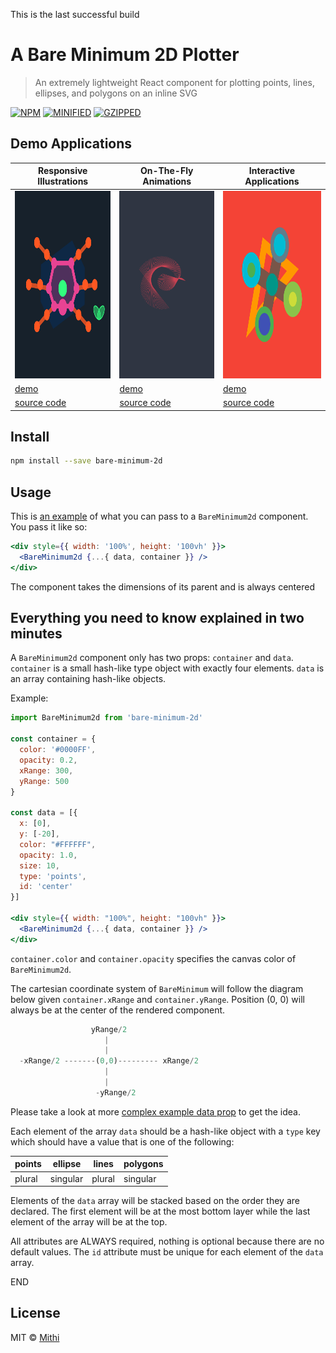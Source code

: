 This is the last successful build

# A Bare Minimum 2D Plotter

> An extremely lightweight React component for plotting points, lines, ellipses, and polygons on an inline SVG

[![NPM](https://img.shields.io/npm/v/bare-minimum-2d.svg)](https://www.npmjs.com/package/bare-minimum-2d)
[![MINIFIED](https://img.shields.io/bundlephobia/min/bare-minimum-2d?color=%2300BCD4&label=minified)](https://bundlephobia.com/result?p=bare-minimum-2d)
[![GZIPPED](https://img.shields.io/bundlephobia/minzip/bare-minimum-2d?color=%2300BCD4&label=minified%20%2B%20gzipped)](https://bundlephobia.com/result?p=bare-minimum-2d)

## Demo Applications

| Responsive Illustrations                                                            | On-The-Fly Animations                                                               | Interactive Applications                                                            |
| ----------------------------------------------------------------------------------- | ----------------------------------------------------------------------------------- | ----------------------------------------------------------------------------------- |
| [<img src="./example/src/demo1/demo.svg" height="300px" width="300px">][demo_link1] | [<img src="./example/src/demo2/demo.svg" height="300px" width="300px">][demo_link2] | [<img src="./example/src/demo3/demo.svg" height="300px" width="300px">][demo_link3] |
| [demo][demo_link1]                                                                  | [demo][demo_link2]                                                                  | [demo][demo_link3]                                                                  |
| [source code][source_link1]                                                         | [source code][source_link2]                                                         | [source code][source_link3]                                                         |

[demo_link1]: https://bare-minimum-2d.netlify.app/demo1
[demo_link2]: https://bare-minimum-2d.netlify.app/demo2
[demo_link3]: https://bare-minimum-2d.netlify.app/demo3
[source_link1]: https://github.com/mithi/bare-minimum-2d/blob/master/example/src/demo1/demo.js
[source_link2]: https://github.com/mithi/bare-minimum-2d/blob/master/example/src/demo2/demo.js
[source_link3]: https://github.com/mithi/bare-minimum-2d/blob/master/example/src/demo3/demo.js

## Install

```bash
npm install --save bare-minimum-2d
```

## Usage

This is [an example](./example/src/demo1/demoProps.js) of what you can pass to a `BareMinimum2d` component.
You pass it like so:

```jsx
<div style={{ width: '100%', height: '100vh' }}>
  <BareMinimum2d {...{ data, container }} />
</div>
```

The component takes the dimensions of its parent and is always centered

## Everything you need to know explained in two minutes

A `BareMinimum2d` component only has two props: `container` and `data`.
`container` is a small hash-like type object with exactly four elements. `data` is an array containing hash-like objects.

Example:

```jsx
import BareMinimum2d from 'bare-minimum-2d'

const container = {
  color: '#0000FF',
  opacity: 0.2,
  xRange: 300,
  yRange: 500
}

const data = [{
  x: [0],
  y: [-20],
  color: "#FFFFFF",
  opacity: 1.0,
  size: 10,
  type: 'points',
  id: 'center'
}]

<div style={{ width: "100%", height: "100vh" }}>
  <BareMinimum2d {...{ data, container }} />
</div>
```

`container.color` and `container.opacity` specifies the canvas color of `BareMinimum2d`.

The cartesian coordinate system of `BareMinimum` will follow the
diagram below given `container.xRange` and `container.yRange`.
Position (0, 0) will always be at the center of the rendered component.

```js
                  yRange/2
                     |
                     |
  -xRange/2 -------(0,0)--------- xRange/2
                     |
                     |
                   -yRange/2
```

Please take a look at more [complex example data prop](./example/src/demo1/demoProps.js) to get the idea.

Each element of the array `data` should be a hash-like object
with a `type` key which should have a value that is one of
the following:

| points | ellipse  | lines  | polygons |
| ------ | -------- | ------ | -------- |
| plural | singular | plural | singular |

Elements of the `data` array will be stacked based on the order they are declared.
The first element will be at the most bottom layer while the last element of the array will be at the top.

All attributes are ALWAYS required, nothing is optional because there are no default values. The `id` attribute must be unique for each element of the `data` array.

END

## License

MIT © [Mithi](https://github.com/mithi)

